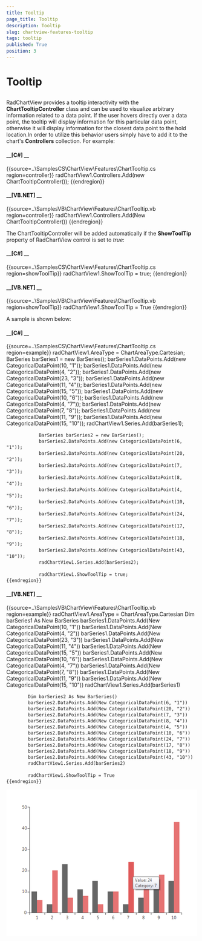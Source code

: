 ```yaml
---
title: Tooltip
page_title: Tooltip
description: Tooltip
slug: chartview-features-tooltip
tags: tooltip
published: True
position: 3
---
```


# Tooltip



## 

RadChartView provides a tooltip interactivity  with the
          __ChartTooltipController__ class and can be used to visualize
          arbitrary information related to a data point. If the user
          hovers directly over a data point, the tooltip will display
          information for this particular data point, otherwise it will
          display information for the closest data point to the hold
          location.In order to utilize this behavior users simply have to
          add it to the chart's __Controllers__ collection. For example:
          

#### __[C#] __

{{source=..\SamplesCS\ChartView\Features\ChartTooltip.cs region=controller}}
	            radChartView1.Controllers.Add(new ChartTooltipController());
	{{endregion}}



#### __[VB.NET] __

{{source=..\SamplesVB\ChartView\Features\ChartTooltip.vb region=controller}}
	        radChartView1.Controllers.Add(New ChartTooltipController())
	{{endregion}}



The ChartTooltipController will be added automatically if
          the __ShowToolTip__ property of RadChartView control is set to *true*:
          

#### __[C#] __

{{source=..\SamplesCS\ChartView\Features\ChartTooltip.cs region=showToolTip}}
	            radChartView1.ShowToolTip = true;
	{{endregion}}



#### __[VB.NET] __

{{source=..\SamplesVB\ChartView\Features\ChartTooltip.vb region=showToolTip}}
	        radChartView1.ShowToolTip = True
	{{endregion}}



A sample is shown below:
        

#### __[C#] __

{{source=..\SamplesCS\ChartView\Features\ChartTooltip.cs region=example}}
	            radChartView1.AreaType = ChartAreaType.Cartesian;
	            BarSeries barSeries1 = new BarSeries();
	            barSeries1.DataPoints.Add(new CategoricalDataPoint(10, "1"));
	            barSeries1.DataPoints.Add(new CategoricalDataPoint(4, "2"));
	            barSeries1.DataPoints.Add(new CategoricalDataPoint(23, "3"));
	            barSeries1.DataPoints.Add(new CategoricalDataPoint(11, "4"));
	            barSeries1.DataPoints.Add(new CategoricalDataPoint(15, "5"));
	            barSeries1.DataPoints.Add(new CategoricalDataPoint(10, "6"));
	            barSeries1.DataPoints.Add(new CategoricalDataPoint(4, "7"));
	            barSeries1.DataPoints.Add(new CategoricalDataPoint(7, "8"));
	            barSeries1.DataPoints.Add(new CategoricalDataPoint(11, "9"));
	            barSeries1.DataPoints.Add(new CategoricalDataPoint(15, "10"));
	            radChartView1.Series.Add(barSeries1);
	
	            BarSeries barSeries2 = new BarSeries();
	            barSeries2.DataPoints.Add(new CategoricalDataPoint(6, "1"));
	            barSeries2.DataPoints.Add(new CategoricalDataPoint(20, "2"));
	            barSeries2.DataPoints.Add(new CategoricalDataPoint(7, "3"));
	            barSeries2.DataPoints.Add(new CategoricalDataPoint(8, "4"));
	            barSeries2.DataPoints.Add(new CategoricalDataPoint(4, "5"));
	            barSeries2.DataPoints.Add(new CategoricalDataPoint(10, "6"));
	            barSeries2.DataPoints.Add(new CategoricalDataPoint(24, "7"));
	            barSeries2.DataPoints.Add(new CategoricalDataPoint(17, "8"));
	            barSeries2.DataPoints.Add(new CategoricalDataPoint(18, "9"));
	            barSeries2.DataPoints.Add(new CategoricalDataPoint(43, "10"));
	            radChartView1.Series.Add(barSeries2);
	
	            radChartView1.ShowToolTip = true;
	{{endregion}}



#### __[VB.NET] __

{{source=..\SamplesVB\ChartView\Features\ChartTooltip.vb region=example}}
	        radChartView1.AreaType = ChartAreaType.Cartesian
	        Dim barSeries1 As New BarSeries
	        barSeries1.DataPoints.Add(New CategoricalDataPoint(10, "1"))
	        barSeries1.DataPoints.Add(New CategoricalDataPoint(4, "2"))
	        barSeries1.DataPoints.Add(New CategoricalDataPoint(23, "3"))
	        barSeries1.DataPoints.Add(New CategoricalDataPoint(11, "4"))
	        barSeries1.DataPoints.Add(New CategoricalDataPoint(15, "5"))
	        barSeries1.DataPoints.Add(New CategoricalDataPoint(10, "6"))
	        barSeries1.DataPoints.Add(New CategoricalDataPoint(4, "7"))
	        barSeries1.DataPoints.Add(New CategoricalDataPoint(7, "8"))
	        barSeries1.DataPoints.Add(New CategoricalDataPoint(11, "9"))
	        barSeries1.DataPoints.Add(New CategoricalDataPoint(15, "10"))
	        radChartView1.Series.Add(barSeries1)
	
	        Dim barSeries2 As New BarSeries()
	        barSeries2.DataPoints.Add(New CategoricalDataPoint(6, "1"))
	        barSeries2.DataPoints.Add(New CategoricalDataPoint(20, "2"))
	        barSeries2.DataPoints.Add(New CategoricalDataPoint(7, "3"))
	        barSeries2.DataPoints.Add(New CategoricalDataPoint(8, "4"))
	        barSeries2.DataPoints.Add(New CategoricalDataPoint(4, "5"))
	        barSeries2.DataPoints.Add(New CategoricalDataPoint(10, "6"))
	        barSeries2.DataPoints.Add(New CategoricalDataPoint(24, "7"))
	        barSeries2.DataPoints.Add(New CategoricalDataPoint(17, "8"))
	        barSeries2.DataPoints.Add(New CategoricalDataPoint(18, "9"))
	        barSeries2.DataPoints.Add(New CategoricalDataPoint(43, "10"))
	        radChartView1.Series.Add(barSeries2)
	
	        radChartView1.ShowToolTip = True
	{{endregion}}

![chartview-features-tooltips 001](images/chartview-features-tooltips001.png)
